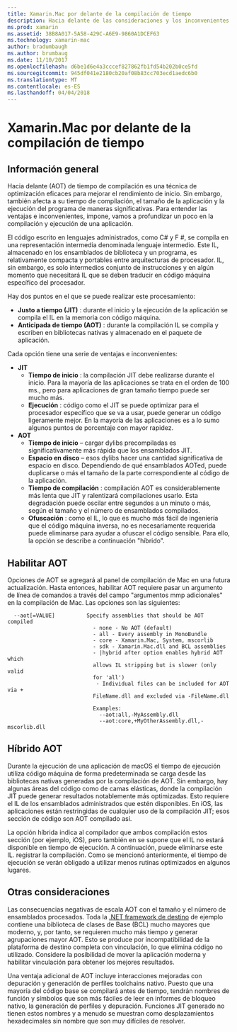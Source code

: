 ```yaml
---
title: Xamarin.Mac por delante de la compilación de tiempo
description: Hacia delante de las consideraciones y los inconvenientes de la compilación de tiempo (AOT)
ms.prod: xamarin
ms.assetid: 38B8A017-5A58-429C-A6E9-9860A1DCEF63
ms.technology: xamarin-mac
author: bradumbaugh
ms.author: brumbaug
ms.date: 11/10/2017
ms.openlocfilehash: d6be1d6e4a3cccef827862fb1fd54b202b0ce5fd
ms.sourcegitcommit: 945df041e2180cb20af08b83cc703ecd1aedc6b0
ms.translationtype: MT
ms.contentlocale: es-ES
ms.lasthandoff: 04/04/2018
---
```

# <a name="xamarinmac-ahead-of-time-compilation"></a>Xamarin.Mac por delante de la compilación de tiempo

## <a name="overview"></a>Información general

Hacia delante (AOT) de tiempo de compilación es una técnica de optimización eficaces para mejorar el rendimiento de inicio. Sin embargo, también afecta a su tiempo de compilación, el tamaño de la aplicación y la ejecución del programa de maneras significativas. Para entender las ventajas e inconvenientes, impone, vamos a profundizar un poco en la compilación y ejecución de una aplicación.

El código escrito en lenguajes administrados, como C# y F #, se compila en una representación intermedia denominada lenguaje intermedio. Este IL, almacenado en los ensamblados de biblioteca y un programa, es relativamente compacta y portables entre arquitecturas de procesador. IL, sin embargo, es solo intermedios conjunto de instrucciones y en algún momento que necesitará IL que se deben traducir en código máquina específico del procesador.

Hay dos puntos en el que se puede realizar este procesamiento:

- **Justo a tiempo (JIT)** : durante el inicio y la ejecución de la aplicación se compila el IL en la memoria con código máquina.
- **Anticipada de tiempo (AOT)** : durante la compilación IL se compila y escriben en bibliotecas nativas y almacenado en el paquete de aplicación.

Cada opción tiene una serie de ventajas e inconvenientes:

- **JIT**
  - **Tiempo de inicio** : la compilación JIT debe realizarse durante el inicio. Para la mayoría de las aplicaciones se trata en el orden de 100 ms., pero para aplicaciones de gran tamaño tiempo puede ser mucho más.
  - **Ejecución** : código como el JIT se puede optimizar para el procesador específico que se va a usar, puede generar un código ligeramente mejor. En la mayoría de las aplicaciones es a lo sumo algunos puntos de porcentaje con mayor rapidez.
- **AOT**
  - **Tiempo de inicio** – cargar dylibs precompiladas es significativamente más rápida que los ensamblados JIT.
  - **Espacio en disco** – esos dylibs hacer una cantidad significativa de espacio en disco. Dependiendo de qué ensamblados AOTed, puede duplicarse o más el tamaño de la parte correspondiente al código de la aplicación.
  - **Tiempo de compilación** : compilación AOT es considerablemente más lenta que JIT y ralentizará compilaciones usarlo. Esta degradación puede oscilar entre segundos a un minuto o más, según el tamaño y el número de ensamblados compilados.
  - **Ofuscación** : como el IL, lo que es mucho más fácil de ingeniería que el código máquina inversa, no es necesariamente requerida puede eliminarse para ayudar a ofuscar el código sensible. Para ello, la opción se describe a continuación "híbrido".

## <a name="enabling-aot"></a>Habilitar AOT

Opciones de AOT se agregará al panel de compilación de Mac en una futura actualización. Hasta entonces, habilitar AOT requiere pasar un argumento de línea de comandos a través del campo "argumentos mmp adicionales" en la compilación de Mac. Las opciones son las siguientes:


      --aot[=VALUE]          Specify assemblies that should be AOT compiled
                               - none - No AOT (default)
                               - all - Every assembly in MonoBundle
                               - core - Xamarin.Mac, System, mscorlib
                               - sdk - Xamarin.Mac.dll and BCL assemblies
                               - |hybrid after option enables hybrid AOT which
                               allows IL stripping but is slower (only valid
                               for 'all')
                                - Individual files can be included for AOT via +
                               FileName.dll and excluded via -FileName.dll

                               Examples:
                                 --aot:all,-MyAssembly.dll
                                 --aot:core,+MyOtherAssembly.dll,-mscorlib.dll



## <a name="hybrid-aot"></a>Híbrido AOT

Durante la ejecución de una aplicación de macOS el tiempo de ejecución utiliza código máquina de forma predeterminada se carga desde las bibliotecas nativas generadas por la compilación de AOT. Sin embargo, hay algunas áreas del código como de camas elásticas, donde la compilación JIT puede generar resultados notablemente más optimizadas. Esto requiere el IL de los ensamblados administrados que estén disponibles. En iOS, las aplicaciones están restringidas de cualquier uso de la compilación JIT; esos sección de código son AOT compilado así.

La opción híbrida indica al compilador que ambos compilación estos sección (por ejemplo, iOS), pero también en se supone que el IL no estará disponible en tiempo de ejecución. A continuación, puede eliminarse este IL. registrar la compilación. Como se mencionó anteriormente, el tiempo de ejecución se verán obligado a utilizar menos rutinas optimizados en algunos lugares.

## <a name="further-considerations"></a>Otras consideraciones

Las consecuencias negativas de escala AOT con el tamaño y el número de ensamblados procesados. Toda la [.NET framework de destino](~/mac/platform/target-framework.md) de ejemplo contiene una biblioteca de clases de Base (BCL) mucho mayores que moderno, y, por tanto, se requieren mucho más tiempo y generar agrupaciones mayor AOT. Esto se produce por incompatibilidad de la plataforma de destino completa con vinculación, lo que elimina código no utilizado. Considere la posibilidad de mover la aplicación moderna y habilitar vinculación para obtener los mejores resultados.

Una ventaja adicional de AOT incluye interacciones mejoradas con depuración y generación de perfiles toolchains nativo. Puesto que una mayoría del código base se compilará antes de tiempo, tendrán nombres de función y símbolos que son más fáciles de leer en informes de bloqueo nativo, la generación de perfiles y depuración. Funciones JIT generado no tienen estos nombres y a menudo se muestran como desplazamientos hexadecimales sin nombre que son muy difíciles de resolver.
